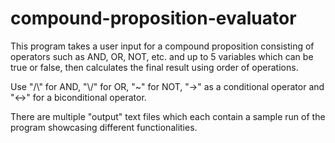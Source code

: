 # compound-proposition-evaluator
This program takes a user input for a compound proposition consisting of operators such as AND, OR, NOT, etc. and up to 5 variables which can be true or false, then calculates the final result using order of operations.

Use "/\\" for AND, "\\/" for OR, "~" for NOT, "->" as a conditional operator and "<->" for a biconditional operator.

There are multiple "output" text files which each contain a sample run of the program showcasing different functionalities.
